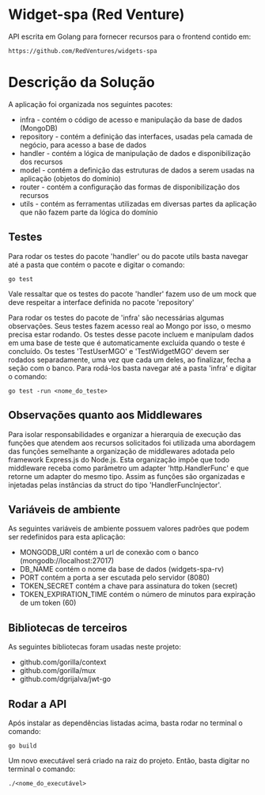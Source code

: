 # Widget-spa (Red Venture)
API escrita em Golang para fornecer recursos para o frontend contido em:

```
https://github.com/RedVentures/widgets-spa
```

# Descrição da Solução

A aplicação foi organizada nos seguintes pacotes:
- infra - contém o código de acesso e manipulação da base de dados (MongoDB)
- repository - contém a definição das interfaces, usadas pela camada de negócio, para acesso a base de dados
- handler - contém a lógica de manipulação de dados e disponibilização dos recursos
- model - contém a definição das estruturas de dados a serem usadas na aplicação (objetos do domínio)
- router - contém a configuração das formas de disponibilização dos recursos
- utils - contém as ferramentas utilizadas em diversas partes da aplicação que não fazem parte da lógica do domínio

## Testes

Para rodar os testes do pacote 'handler' ou do pacote utils basta navegar até a pasta que contém o pacote e digitar o comando:
```
go test
```
Vale ressaltar que os testes do pacote 'handler' fazem uso de um mock que deve respeitar a interface definida no pacote 'repository'

Para rodar os testes do pacote de 'infra' são necessárias algumas observações.
Seus testes fazem acesso real ao Mongo por isso, o mesmo precisa estar rodando.
Os testes desse pacote incluem e manipulam dados em uma base de teste que é automaticamente excluída quando o teste é concluído. 
Os testes 'TestUserMGO' e 'TestWidgetMGO' devem ser rodados separadamente, uma vez que cada um deles, ao finalizar, fecha a seção com o banco. Para rodá-los basta navegar até a pasta 'infra' e digitar o comando:

```
go test -run <nome_do_teste>
```

## Observações quanto aos Middlewares

Para isolar responsabilidades e organizar a hierarquia de execução das funções que atendem aos recursos solicitados foi utilizada uma abordagem das funções semelhante a organização de middlewares adotada pelo framework Express.js do Node.js.
Esta organização impõe que todo middleware receba como parâmetro um adapter 'http.HandlerFunc' e que retorne um adapter do mesmo tipo.
Assim as funções são organizadas e injetadas pelas instâncias da struct do tipo 'HandlerFuncInjector'.

## Variáveis de ambiente

As seguintes variáveis de ambiente possuem valores padrões que podem ser redefinidos para esta aplicação:
- MONGODB_URI contém a url de conexão com o banco (mongodb://localhost:27017)
- DB_NAME contém o nome da base de dados (widgets-spa-rv)
- PORT contém a porta a ser escutada pelo servidor (8080)
- TOKEN_SECRET contém a chave para assinatura do token (secret)
- TOKEN_EXPIRATION_TIME contém o número de minutos para expiração de um token (60)

## Bibliotecas de terceiros

As seguintes bibliotecas foram usadas neste projeto:
- github.com/gorilla/context
- github.com/gorilla/mux
- github.com/dgrijalva/jwt-go

## Rodar a API

Após instalar as dependências listadas acima, basta rodar no terminal o comando:

```
go build
```

Um novo executável será criado na raiz do projeto. Então, basta digitar no terminal o comando:

```
./<nome_do_executável>
```
